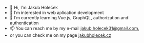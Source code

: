 - 👋 Hi, I’m Jakub Holeček
- 👀 I’m interested in web aplication development
- 🌱 I’m currently learning Vue.js, GraphQL, authorization and authentication
- 📫 You can reach me by my e-mail jakub.holecek31@gmail.com,
-  or you can check me on my page <a href='http://www.jakubholecek.cz/' target="_blank" rel="noopener noreferrer">jakubholecek.cz</a>

